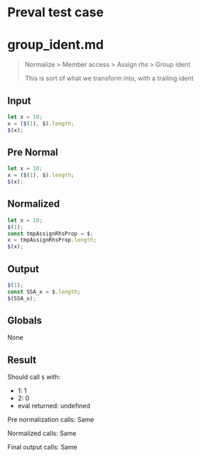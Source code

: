 # Preval test case

# group_ident.md

> Normalize > Member access > Assign rhs > Group ident
>
> This is sort of what we transform into, with a trailing ident

## Input

`````js filename=intro
let x = 10;
x = ($(1), $).length;
$(x);
`````

## Pre Normal

`````js filename=intro
let x = 10;
x = ($(1), $).length;
$(x);
`````

## Normalized

`````js filename=intro
let x = 10;
$(1);
const tmpAssignRhsProp = $;
x = tmpAssignRhsProp.length;
$(x);
`````

## Output

`````js filename=intro
$(1);
const SSA_x = $.length;
$(SSA_x);
`````

## Globals

None

## Result

Should call `$` with:
 - 1: 1
 - 2: 0
 - eval returned: undefined

Pre normalization calls: Same

Normalized calls: Same

Final output calls: Same
